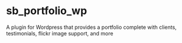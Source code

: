 # sb_portfolio_wp
A plugin for Wordpress that provides a portfolio complete with clients, testimonials, flickr image support, and more
